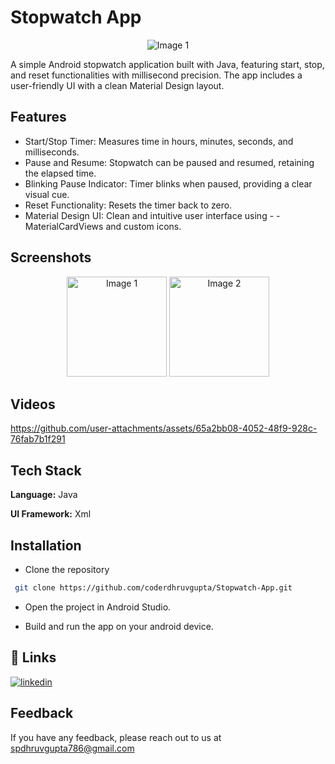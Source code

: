 


# Stopwatch App

<p align="center">
  <img src="https://github.com/user-attachments/assets/6aefe8c7-c670-410d-affe-ec3652147a35"  alt="Image 1">
</p>



A simple Android stopwatch application built with Java, featuring start, stop, and reset functionalities with millisecond precision. The app includes a user-friendly UI with a clean Material Design layout.


## Features

- Start/Stop Timer: Measures time in hours, minutes, seconds, and milliseconds.
- Pause and Resume: Stopwatch can be paused and resumed, retaining the elapsed time.
- Blinking Pause Indicator: Timer blinks when paused, providing a clear visual cue.
- Reset Functionality: Resets the timer back to zero.
- Material Design UI: Clean and intuitive user interface using - - MaterialCardViews and custom icons.


## Screenshots

<p align="center">
  <img src="https://github.com/user-attachments/assets/9756e58c-60ef-4dd2-9d6a-cbe4f55bda39" width="160" alt="Image 1">
  <img src="https://github.com/user-attachments/assets/0c595565-ad18-4ffc-997c-b62e711840bf" width="160" alt="Image 2">
  
</p>

## Videos

<p align="center">
  
https://github.com/user-attachments/assets/65a2bb08-4052-48f9-928c-76fab7b1f291

</p>

## Tech Stack

**Language:** Java

**UI Framework:** Xml


## Installation

- Clone the repository

```bash
 git clone https://github.com/coderdhruvgupta/Stopwatch-App.git
```
- Open the project in Android Studio.

- Build and run the app on your android device.

## 🔗 Links
[![linkedin](https://img.shields.io/badge/linkedin-0A66C2?style=for-the-badge&logo=linkedin&logoColor=white)](https://www.linkedin.com/in/coderdhruv)

## Feedback

If you have any feedback, please reach out to us at spdhruvgupta786@gmail.com


